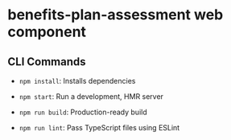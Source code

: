 # benefits-plan-assessment web component

## CLI Commands

* `npm install`: Installs dependencies

* `npm start`: Run a development, HMR server

* `npm run build`: Production-ready build

* `npm run lint`: Pass TypeScript files using ESLint
